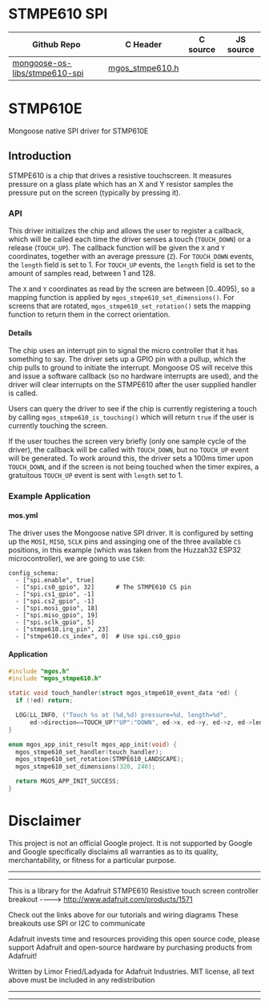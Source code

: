 # STMPE610 SPI
| Github Repo | C Header | C source  | JS source |
| ----------- | -------- | --------  | ----------------- |
| [mongoose-os-libs/stmpe610-spi](https://github.com/mongoose-os-libs/stmpe610-spi) | [mgos_stmpe610.h](https://github.com/mongoose-os-libs/stmpe610-spi/tree/master/include/mgos_stmpe610.h) | &nbsp;  | &nbsp;         |

# STMP610E
Mongoose native SPI driver for STMP610E

## Introduction

STMPE610 is a chip that drives a resistive touchscreen. It measures pressure on
a glass plate which has an X and Y resistor samples the pressure put on the
screen (typically by pressing it).

### API

This driver initializes the chip and allows the user to register a callback,
which will be called each time the driver senses a touch (`TOUCH_DOWN`) or
a release (`TOUCH_UP`). The callback function will be given the `X` and `Y`
coordinates, together with an average pressure (`Z`). For `TOUCH_DOWN`
events, the `length` field is set to 1. For `TOUCH_UP` events, the `length`
field is set to the amount of samples read, between 1 and 128.

The `X` and `Y` coordinates as read by the screen are between [0..4095), so
a mapping function is applied by `mgos_stmpe610_set_dimensions()`. For screens
that are rotated, `mgos_stmpe610_set_rotation()` sets the mapping function to
return them in the correct orientation.

#### Details

The chip uses an interrupt pin to signal the micro controller that it has
something to say. The driver sets up a GPIO pin with a pullup, which the
chip pulls to ground to initiate the interrupt. Mongoose OS will receive
this and issue a software callback (so no hardware interrupts are used),
and the driver will clear interrupts on the STMPE610 after the user supplied
handler is called.

Users can query the driver to see if the chip is currently registering a
touch by calling `mgos_stmpe610_is_touching()` which will return `true` if
the user is currently touching the screen.

If the user touches the screen very briefly (only one sample cycle of the
driver), the callback will be called with `TOUCH_DOWN`, but no `TOUCH_UP`
event will be generated. To work around this, the driver sets a 100ms timer
upon `TOUCH_DOWN`, and if the screen is not being touched when the timer
expires, a gratuitous `TOUCH_UP` event is sent with `length` set to 1.

### Example Application

#### mos.yml

The driver uses the Mongoose native SPI driver. It is configured by setting
up the `MOSI`, `MISO`, `SCLK` pins and assinging one of the three
available `CS` positions, in this example (which was taken from
the Huzzah32 ESP32 microcontroller), we are going to use `CS0`:

```
config_schema:
  - ["spi.enable", true]
  - ["spi.cs0_gpio", 32]      # The STMPE610 CS pin
  - ["spi.cs1_gpio", -1]
  - ["spi.cs2_gpio", -1]
  - ["spi.mosi_gpio", 18]
  - ["spi.miso_gpio", 19]
  - ["spi.sclk_gpio", 5]
  - ["stmpe610.irq_pin", 23]
  - ["stmpe610.cs_index", 0]  # Use spi.cs0_gpio
```

#### Application

```c
#include "mgos.h"
#include "mgos_stmpe610.h"

static void touch_handler(struct mgos_stmpe610_event_data *ed) {
  if (!ed) return;

  LOG(LL_INFO, ("Touch %s at (%d,%d) pressure=%d, length=%d", 
      ed->direction==TOUCH_UP?"UP":"DOWN", ed->x, ed->y, ed->z, ed->length));
}

enum mgos_app_init_result mgos_app_init(void) {
  mgos_stmpe610_set_handler(touch_handler);
  mgos_stmpe610_set_rotation(STMPE610_LANDSCAPE);
  mgos_stmpe610_set_dimensions(320, 240);

  return MGOS_APP_INIT_SUCCESS;
}
```

# Disclaimer

This project is not an official Google project. It is not supported by Google
and Google specifically disclaims all warranties as to its quality,
merchantability, or fitness for a particular purpose.


 ----- 
**************************************************
This is a library for the Adafruit STMPE610 Resistive
touch screen controller breakout
----> http://www.adafruit.com/products/1571

Check out the links above for our tutorials and wiring diagrams
These breakouts use SPI or I2C to communicate

Adafruit invests time and resources providing this open source code,
please support Adafruit and open-source hardware by purchasing
products from Adafruit!

Written by Limor Fried/Ladyada for Adafruit Industries.
MIT license, all text above must be included in any redistribution
**************************************************

 ----- 
